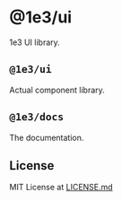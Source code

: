 # @1e3/ui

1e3 UI library.

## `@1e3/ui`

Actual component library.

## `@1e3/docs`

The documentation.

## License

MIT License at [LICENSE.md]

[license.md]: ./LICENSE.md
